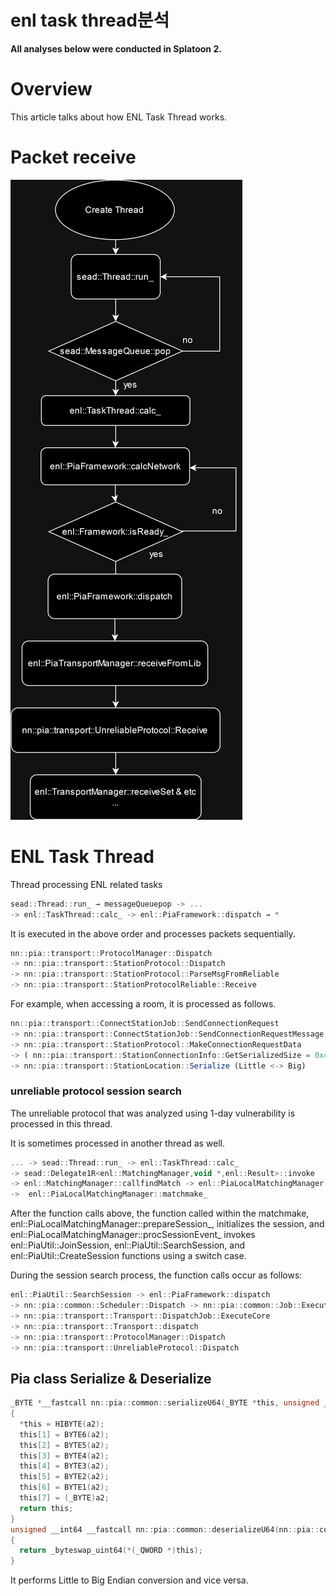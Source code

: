 # enl task thread분석


**All analyses below were conducted in Splatoon 2.**

# Overview

This article talks about how ENL Task Thread works.

# Packet receive


![packet_receive.png](./img/1.png)

# **ENL Task Thread**

Thread processing ENL related tasks

```jsx
sead::Thread::run_ → messageQueuepop -> ...
-> enl::TaskThread::calc_ -> enl::PiaFramework::dispatch → *
```

It is executed in the above order and processes packets sequentially.

```jsx
nn::pia::transport::ProtocolManager::Dispatch 
-> nn::pia::transport::StationProtocol::Dispatch
-> nn::pia::transport::StationProtocol::ParseMsgFromReliable 
-> nn::pia::transport::StationProtocolReliable::Receive
```

For example, when accessing a room, it is processed as follows.

```jsx
nn::pia::transport::ConnectStationJob::SendConnectionRequest
-> nn::pia::transport::ConnectStationJob::SendConnectionRequestMessage 
-> nn::pia::transport::StationProtocol::MakeConnectionRequestData 
-> ( nn::pia::transport::StationConnectionInfo::GetSerializedSize = 0x46 sz ) & ( nn::pia::transport::StationConnectionInfo::Serialize) 
-> nn::pia::transport::StationLocation::Serialize (Little <-> Big)
```

### ****unreliable protocol session search****

The unreliable protocol that was analyzed using 1-day vulnerability is processed in this thread.

It is sometimes processed in another thread as well.

```jsx
... -> sead::Thread::run_ -> enl::TaskThread::calc_ 
-> sead::Delegate1R<enl::MatchingManager,void *,enl::Result>::invoke 
-> enl::MatchingManager::callfindMatch -> enl::PiaLocalMatchingManager::findMatch 
->  enl::PiaLocalMatchingManager::matchmake_
```

After the function calls above, the function called within the matchmake, enl::PiaLocalMatchingManager::prepareSession_, initializes the session, and enl::PiaLocalMatchingManager::procSessionEvent_ invokes enl::PiaUtil::JoinSession, enl::PiaUtil::SearchSession, and enl::PiaUtil::CreateSession functions using a switch case.

During the session search process, the function calls occur as follows:

```jsx
enl::PiaUtil::SearchSession -> enl::PiaFramework::dispatch 
-> nn::pia::common::Scheduler::Dispatch -> nn::pia::common::Job::Execute 
-> nn::pia::transport::Transport::DispatchJob::ExecuteCore 
-> nn::pia::transport::Transport::dispatch 
-> nn::pia::transport::ProtocolManager::Dispatch 
-> nn::pia::transport::UnreliableProtocol::Dispatch
```

## **Pia class Serialize & Deserialize**


```c
_BYTE *__fastcall nn::pia::common::serializeU64(_BYTE *this, unsigned __int8 *a2)
{
  *this = HIBYTE(a2);
  this[1] = BYTE6(a2);
  this[2] = BYTE5(a2);
  this[3] = BYTE4(a2);
  this[4] = BYTE3(a2);
  this[5] = BYTE2(a2);
  this[6] = BYTE1(a2);
  this[7] = (_BYTE)a2;
  return this;
}
unsigned __int64 __fastcall nn::pia::common::deserializeU64(nn::pia::common *this, const unsigned __int8 *a2)
{
  return _byteswap_uint64(*(_QWORD *)this);
}

```

It performs Little to Big Endian conversion and vice versa.